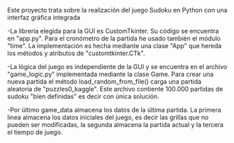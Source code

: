 Este proyecto trata sobre la realización del juego Sudoku en Python con una interfaz gráfica integrada 

-La librería elegida para la GUI es CustomTkinter. Su código se encuentra en "app.py".
Para el cronómetro de la partida he usado también el módulo "time". La implementación es hecha mediante una clase "App" que hereda
los métodos y atributos de "customtkinter.CTk".

-La lógica del juego es independiente de la GUI y se encuentra en el archivo "game_logic.py" implementada mediante la clase Game.
Para crear una nueva partida el método load_random_from_file() carga una partida aleatoria de "puzzles0_kaggle". Este archivo contiente 100.000 partidas de sudoku "bien definidas" es decir con única solución.

-Por último game_data almacena los datos de la última partida. La primera linea almacena los datos iniciales del juego, es decir
las grillas que no pueden ser modificadas, la segunda almacena la partida actual y la tercera el tiempo de juego.

